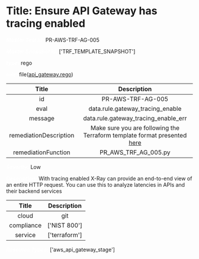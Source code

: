 



# Title: Ensure API Gateway has tracing enabled


***<font color="white">Master Test Id:</font>*** PR-AWS-TRF-AG-005

***<font color="white">Master Snapshot Id:</font>*** ['TRF_TEMPLATE_SNAPSHOT']

***<font color="white">type:</font>*** rego

***<font color="white">rule:</font>*** file([api_gateway.rego])  
  
  
  
  

|Title|Description|
| :---: | :---: |
|id|PR-AWS-TRF-AG-005|
|eval|data.rule.gateway_tracing_enable|
|message|data.rule.gateway_tracing_enable_err|
|remediationDescription|Make sure you are following the Terraform template format presented <a href='https://registry.terraform.io/providers/hashicorp/aws/latest/docs/resources/api_gateway_stage' target='_blank'>here</a>|
|remediationFunction|PR_AWS_TRF_AG_005.py|


***<font color="white">Severity:</font>*** Low

***<font color="white">Description:</font>*** With tracing enabled X-Ray can provide an end-to-end view of an entire HTTP request. You can use this to analyze latencies in APIs and their backend services  
  
  

|Title|Description|
| :---: | :---: |
|cloud|git|
|compliance|['NIST 800']|
|service|['terraform']|


***<font color="white">Resource Types:</font>*** ['aws_api_gateway_stage']


[api_gateway.rego]: https://github.com/prancer-io/prancer-compliance-test/tree/master/aws/terraform/api_gateway.rego
